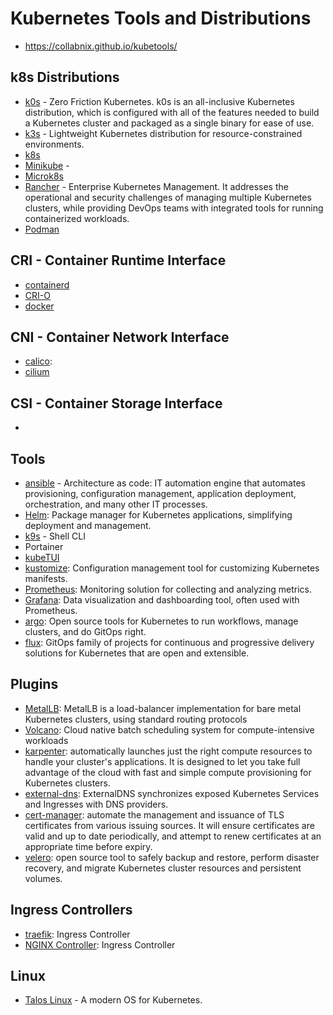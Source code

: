 # Kubernetes Tools and Distributions

- https://collabnix.github.io/kubetools/

## k8s Distributions
- [k0s](https://k0sproject.io/) - Zero Friction Kubernetes. k0s is an all-inclusive Kubernetes distribution, which is configured with all of the features needed to build a Kubernetes cluster and packaged as a single binary for ease of use.
- [k3s](https://k3s.io/) - Lightweight Kubernetes distribution for resource-constrained environments.
- [k8s](https://kubernetes.io/)
- [Minikube](https://minikube.sigs.k8s.io) -
- [Microk8s](https://microk8s.io/)
- [Rancher](https://www.rancher.com/)  - Enterprise Kubernetes Management. It addresses the operational and security challenges of managing multiple Kubernetes clusters, while providing DevOps teams with integrated tools for running containerized workloads.
- [Podman](https://podman.io/)

## CRI - Container Runtime Interface
- [containerd](https://github.com/containerd/containerd)
- [CRI-O](https://cri-o.io/)
- [docker]()

## CNI - Container Network Interface
- [calico](https://github.com/projectcalico/calico):
- [cilium](https://github.com/cilium/cilium)

## CSI - Container Storage Interface
- 

## Tools
- [ansible](https://www.ansible.com/) - Architecture as code:  IT automation engine that automates provisioning, configuration management, application deployment, orchestration, and many other IT processes.
- [Helm](): Package manager for Kubernetes applications, simplifying deployment and management.
- [k9s](https://k9scli.io/) - Shell CLI
- Portainer
- [kubeTUI](https://github.com/sarub0b0/kubetui)
- [kustomize](): Configuration management tool for customizing Kubernetes manifests.
- [Prometheus](): Monitoring solution for collecting and analyzing metrics.
- [Grafana](): Data visualization and dashboarding tool, often used with Prometheus.
- [argo](https://argoproj.github.io/): Open source tools for Kubernetes to run workflows, manage clusters, and do GitOps right.
- [flux](https://fluxcd.io/): GitOps family of projects for continuous and progressive delivery solutions for Kubernetes that are open and extensible.

## Plugins
- [MetalLB](https://metallb.io/): MetalLB is a load-balancer implementation for bare metal Kubernetes clusters, using standard routing protocols
- [Volcano](https://volcano.sh/en/): Cloud native batch scheduling system for compute-intensive workloads
- [karpenter](https://karpenter.sh/): automatically launches just the right compute resources to handle your cluster's applications. It is designed to let you take full advantage of the cloud with fast and simple compute provisioning for Kubernetes clusters.
- [external-dns](https://kubernetes-sigs.github.io/external-dns/): ExternalDNS synchronizes exposed Kubernetes Services and Ingresses with DNS providers.
- [cert-manager](https://artifacthub.io/packages/helm/cert-manager/cert-manager):  automate the management and issuance of TLS certificates from various issuing sources. It will ensure certificates are valid and up to date periodically, and attempt to renew certificates at an appropriate time before expiry.
- [velero](https://velero.io/):  open source tool to safely backup and restore, perform disaster recovery, and migrate Kubernetes cluster resources and persistent volumes.

## Ingress Controllers 
- [traefik](https://traefik.io/traefik): Ingress Controller
- [NGINX Controller](https://github.com/kubernetes/ingress-nginx): Ingress Controller

## Linux 
- [Talos Linux](https://www.talos.dev/) - A modern OS for Kubernetes.
